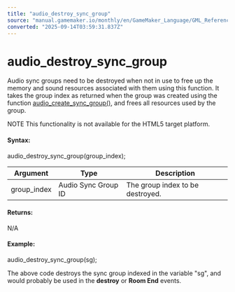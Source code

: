 ```yaml
---
title: "audio_destroy_sync_group"
source: "manual.gamemaker.io/monthly/en/GameMaker_Language/GML_Reference/Asset_Management/Audio/Audio_Synchronisation/audio_destroy_sync_group.htm"
converted: "2025-09-14T03:59:31.837Z"
---
```


# audio\_destroy\_sync\_group

Audio sync groups need to be destroyed when not in use to free up the memory and sound resources associated with them using this function. It takes the group index as returned when the group was created using the function [audio\_create\_sync\_group()](audio_create_sync_group.md), and frees all resources used by the group.

NOTE This functionality is not available for the HTML5 target platform.

#### Syntax:

audio\_destroy\_sync\_group(group\_index);

| Argument | Type | Description |
| --- | --- | --- |
| group_index | Audio Sync Group ID | The group index to be destroyed. |

#### Returns:

N/A

#### Example:

audio\_destroy\_sync\_group(sg);

The above code destroys the sync group indexed in the variable "sg", and would probably be used in the **destroy** or **Room End** events.